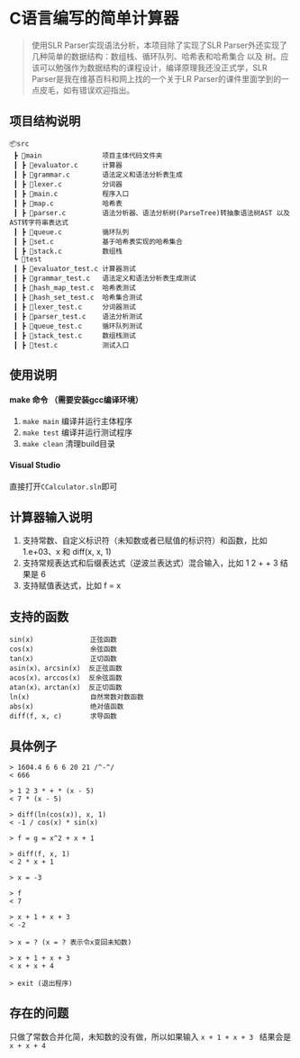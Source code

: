 
# C语言编写的简单计算器

>使用SLR Parser实现语法分析，本项目除了实现了SLR Parser外还实现了几种简单的数据结构：数组栈、循环队列、哈希表和哈希集合 以及 树。应该可以勉强作为数据结构的课程设计，编译原理我还没正式学，SLR Parser是我在维基百科和网上找的一个关于LR Parser的课件里面学到的一点皮毛，如有错误欢迎指出。
	
## 项目结构说明
```
📦src
 ┣ 📂main               项目主体代码文件夹
 ┃ ┣ 📜evaluator.c      计算器
 ┃ ┣ 📜grammar.c        语法定义和语法分析表生成
 ┃ ┣ 📜lexer.c          分词器
 ┃ ┣ 📜main.c           程序入口
 ┃ ┣ 📜map.c            哈希表 
 ┃ ┣ 📜parser.c         语法分析器、语法分析树(ParseTree)转抽象语法树AST 以及 AST转字符串表达式
 ┃ ┣ 📜queue.c          循环队列
 ┃ ┣ 📜set.c            基于哈希表实现的哈希集合
 ┃ ┣ 📜stack.c          数组栈
 ┗ 📂test
 ┃ ┣ 📜evaluator_test.c 计算器测试
 ┃ ┣ 📜grammar_test.c   语法定义和语法分析表生成测试
 ┃ ┣ 📜hash_map_test.c  哈希表测试
 ┃ ┣ 📜hash_set_test.c  哈希集合测试
 ┃ ┣ 📜lexer_test.c     分词器测试
 ┃ ┣ 📜parser_test.c    语法分析测试
 ┃ ┣ 📜queue_test.c     循环队列测试
 ┃ ┣ 📜stack_test.c     数组栈测试
 ┃ ┣ 📜test.c           测试入口
```
## 使用说明

#### make 命令 （需要安装gcc编译环境）
1. `make main`  编译并运行主体程序
2. `make test`  编译并运行测试程序
3. `make clean` 清理build目录

#### Visual Studio
直接打开`CCalculator.sln`即可

## 计算器输入说明
1. 支持常数、自定义标识符（未知数或者已赋值的标识符）和函数，比如 1.e+03、x 和 diff(x, x, 1)
2. 支持常规表达式和后缀表达式（逆波兰表达式）混合输入，比如 1 2 + + 3 结果是 6
3. 支持赋值表达式，比如 f = x

## 支持的函数
```
sin(x)              正弦函数
cos(x)              余弦函数
tan(x)              正切函数
asin(x)、arcsin(x)  反正弦函数
acos(x)、arccos(x)  反余弦函数
atan(x)、arctan(x)  反正切函数
ln(x)               自然常数对数函数
abs(x)              绝对值函数
diff(f, x, c)       求导函数
```

## 具体例子
```
> 1604.4 6 6 6 20 21 /^-^/
< 666

> 1 2 3 * + * (x - 5)
< 7 * (x - 5)

> diff(ln(cos(x)), x, 1)
< -1 / cos(x) * sin(x)

> f = g = x^2 + x + 1

> diff(f, x, 1) 
< 2 * x + 1

> x = -3

> f
< 7

> x + 1 + x + 3
< -2

> x = ? (x = ? 表示令x变回未知数)

> x + 1 + x + 3
< x + x + 4

> exit (退出程序)
```

## 存在的问题
只做了常数合并化简，未知数的没有做，所以如果输入 `x + 1 + x + 3 ` 结果会是 `x + x + 4`